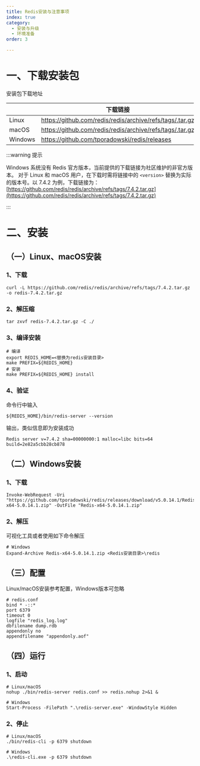 ```yaml
---
title: Redis安装与注意事项
index: true
category:
  - 安装与升级
  - 环境准备
order: 3

---
```

# 一、下载安装包
安装包下载地址

|  | 下载链接 |
| --- | --- |
| Linux | https://github.com/redis/redis/archive/refs/tags/.tar.gz |
| macOS | https://github.com/redis/redis/archive/refs/tags/.tar.gz |
| Windows | https://github.com/tporadowski/redis/releases |




:::warning 提示

Windows 系统没有 Redis 官方版本，当前提供的下载链接为社区维护的非官方版本。
对于 Linux 和 macOS 用户，在下载时需将链接中的 `<version>` 替换为实际的版本号。以 7.4.2 为例，下载链接为：
[https://github.com/redis/redis/archive/refs/tags/7.4.2.tar.gz](https://github.com/redis/redis/archive/refs/tags/7.4.2.tar.gz)

:::

# 二、安装
## （一）Linux、macOS安装
### 1、下载
```shell
curl -L https://github.com/redis/redis/archive/refs/tags/7.4.2.tar.gz -o redis-7.4.2.tar.gz
```

### 2、解压缩
```shell
tar zxvf redis-7.4.2.tar.gz -C ./
```

### 3、编译安装
```shell
# 编译
export REDIS_HOME=<替换为redis安装目录>
make PREFIX=${REDIS_HOME}
# 安装
make PREFIX=${REDIS_HOME} install
```

### 4、验证
命令行中输入

```shell
${REDIS_HOME}/bin/redis-server --version
```

输出，类似信息即为安装成功

```shell
Redis server v=7.4.2 sha=00000000:1 malloc=libc bits=64 build=2e82a5cbb28cb878
```

## （二）Windows安装
### 1、下载
```shell
Invoke-WebRequest -Uri "https://github.com/tporadowski/redis/releases/download/v5.0.14.1/Redis-x64-5.0.14.1.zip" -OutFile "Redis-x64-5.0.14.1.zip"
```

### 2、解压
可视化工具或者使用如下命令解压

```shell
# Windows
Expand-Archive Redis-x64-5.0.14.1.zip <Redis安装目录>\redis
```

## （三）配置
Linux/macOS安装参考配置，Windows版本可忽略

```properties
# redis.conf
bind * -::*
port 6379
timeout 0
logfile "redis_log.log"
dbfilename dump.rdb
appendonly no
appendfilename "appendonly.aof"
```

## （四）运行
### 1、启动
```properties
# Linux/macOS
nohup ./bin/redis-server redis.conf >> redis.nohup 2>&1 &
```

```shell
# Windows
Start-Process -FilePath ".\redis-server.exe" -WindowStyle Hidden
```

### 2、停止
```properties
# Linux/macOS
./bin/redis-cli -p 6379 shutdown
```

```shell
# Windows
.\redis-cli.exe -p 6379 shutdown
```





